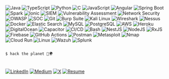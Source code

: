 ![Java](https://img.shields.io/badge/Java-%23ED8B00.svg?style=for-the-badge&logo=openjdk&logoColor=white)
![TypeScript](https://img.shields.io/badge/TypeScript-%23007ACC.svg?style=for-the-badge&logo=typescript&logoColor=white)
![Python](https://img.shields.io/badge/Python-3670A0?style=for-the-badge&logo=python&logoColor=ffdd54)
![C](https://img.shields.io/badge/C-%2300599C.svg?style=for-the-badge&logo=c&logoColor=white)
![JavaScript](https://img.shields.io/badge/JavaScript-%23F7DF1E.svg?style=for-the-badge&logo=javascript&logoColor=black)
![Angular](https://img.shields.io/badge/Angular-%23DD0031.svg?style=for-the-badge&logo=angular&logoColor=white)
![Spring Boot](https://img.shields.io/badge/Spring%20Boot-%236DB33F.svg?style=for-the-badge&logo=spring-boot&logoColor=white)
![Spark](https://img.shields.io/badge/Spark-%23E25A1C.svg?style=for-the-badge&logo=apache-spark&logoColor=white)
![Ionic](https://img.shields.io/badge/Ionic-%233880FF.svg?style=for-the-badge&logo=ionic&logoColor=white)
![SIEM](https://img.shields.io/badge/SIEM-%23006699.svg?style=for-the-badge&logo=siem&logoColor=white)
![Vulnerability Assessment](https://img.shields.io/badge/Vulnerability%20Assessment-%234A4A4A.svg?style=for-the-badge&logo=shield&logoColor=white)
![Network Security](https://img.shields.io/badge/Network%20Security-%23007ACC.svg?style=for-the-badge&logo=network&logoColor=white)
![OWASP](https://img.shields.io/badge/OWASP-000000.svg?style=for-the-badge&logo=owasp&logoColor=white)
![SOC](https://img.shields.io/badge/SOC-%231A3C5E.svg?style=for-the-badge&logo=security&logoColor=white)
![Git](https://img.shields.io/badge/Git-%23F05033.svg?style=for-the-badge&logo=git&logoColor=white)
![Burp Suite](https://img.shields.io/badge/Burp%20Suite-FF6600.svg?style=for-the-badge&logo=burp-suite&logoColor=white)
![Kali Linux](https://img.shields.io/badge/Kali%20Linux-557C94.svg?style=for-the-badge&logo=kali-linux&logoColor=white)
![Wireshark](https://img.shields.io/badge/Wireshark-1679A7.svg?style=for-the-badge&logo=wireshark&logoColor=white)
![Nessus](https://img.shields.io/badge/Nessus-%2300A1D6.svg?style=for-the-badge&logo=nessus&logoColor=white)
![Docker](https://img.shields.io/badge/Docker-%230db7ed.svg?style=for-the-badge&logo=docker&logoColor=white)
![Elastic Search](https://img.shields.io/badge/Elastic%20Search-%23005571.svg?style=for-the-badge&logo=elasticsearch&logoColor=white)
![MySQL](https://img.shields.io/badge/MySQL-%2300f.svg?style=for-the-badge&logo=mysql&logoColor=white)
![PostgreSQL](https://img.shields.io/badge/PostgreSQL-%23316492.svg?style=for-the-badge&logo=postgresql&logoColor=white)
![AWS](https://img.shields.io/badge/AWS-%23FF9900.svg?style=for-the-badge&logo=amazon-aws&logoColor=white)
![Heroku](https://img.shields.io/badge/Heroku-%23430098.svg?style=for-the-badge&logo=heroku&logoColor=white)
![DigitalOcean](https://img.shields.io/badge/DigitalOcean-%230084ff.svg?style=for-the-badge&logo=digitalocean&logoColor=white)
![Capacitor](https://img.shields.io/badge/Capacitor-%233880FF.svg?style=for-the-badge&logo=capacitor&logoColor=white)
![CI/CD](https://img.shields.io/badge/CI%2FCD-%232671E5.svg?style=for-the-badge&logo=git&logoColor=white)
![Bash](https://img.shields.io/badge/Bash-%23121011.svg?style=for-the-badge&logo=gnu-bash&logoColor=white)
![NestJS](https://img.shields.io/badge/NestJS-%23E0234E.svg?style=for-the-badge&logo=nestjs&logoColor=white)
![NodeJS](https://img.shields.io/badge/Node.js-6DA55F?style=for-the-badge&logo=node.js&logoColor=white)
![RxJS](https://img.shields.io/badge/RxJS-%23B7178C.svg?style=for-the-badge&logo=reactivex&logoColor=white)
![Firebase](https://img.shields.io/badge/Firebase-%23FFCA28.svg?style=for-the-badge&logo=firebase&logoColor=black)
![GitHub Actions](https://img.shields.io/badge/GitHub%20Actions-%232671E5.svg?style=for-the-badge&logo=githubactions&logoColor=white)
![Postman](https://img.shields.io/badge/Postman-FF6C37?style=for-the-badge&logo=postman&logoColor=white)
![Metasploit](https://img.shields.io/badge/Metasploit-4A4A4A.svg?style=for-the-badge&logo=metasploit&logoColor=white)
![Nmap](https://img.shields.io/badge/Nmap-004575.svg?style=for-the-badge&logo=nmap&logoColor=white)
![Cloud Run](https://img.shields.io/badge/Cloud%20Run-%23007ACC.svg?style=for-the-badge&logo=google-cloud&logoColor=white)
![Linux](https://img.shields.io/badge/Linux-%23FCC624.svg?style=for-the-badge&logo=linux&logoColor=black)
![Wazuh](https://img.shields.io/badge/Wazuh-%2300A3E0.svg?style=for-the-badge&logo=wazuh&logoColor=white)
![Splunk](https://img.shields.io/badge/Splunk-%23000000.svg?style=for-the-badge&logo=splunk&logoColor=white)

```bash

$ hack the planet 🤖🌍

```

#

[![LinkedIn](https://img.shields.io/badge/LinkedIn-%230077B5.svg?style=for-the-badge&logo=linkedin&logoColor=white)](https://www.linkedin.com/in/bdr0id)
[![Medium](https://img.shields.io/badge/Medium-%23000000.svg?style=for-the-badge&logo=medium&logoColor=white)](https://medium.com/@bdr0id)
[![X](https://img.shields.io/badge/X-black.svg?style=for-the-badge&logo=X&logoColor=white)](https://x.com/b4r0id)
[![Resume](https://img.shields.io/badge/Resume-%234285F4.svg?style=for-the-badge&logo=document&logoColor=white)](https://flowcv.com/resume/qts4na5hbj)





